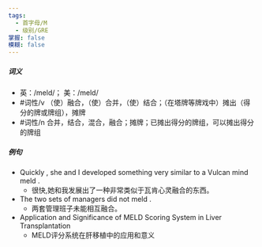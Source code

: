 ```yaml
---
tags:
  - 首字母/M
  - 级别/GRE
掌握: false
模糊: false
---
```

##### 词义
- 英：/meld/； 美：/meld/
- #词性/v  （使）融合，（使）合并，（使）结合；（在塔牌等牌戏中）摊出（得分的牌或牌组），摊牌
- #词性/n  合并，结合，混合，融合；摊牌；已摊出得分的牌组，可以摊出得分的牌组
##### 例句
- Quickly , she and I developed something very similar to a Vulcan mind meld .
	- 很快,她和我发展出了一种非常类似于瓦肯心灵融合的东西。
- The two sets of managers did not meld .
	- 两套管理班子未能相互融合。
- Application and Significance of MELD Scoring System in Liver Transplantation
	- MELD评分系统在肝移植中的应用和意义
